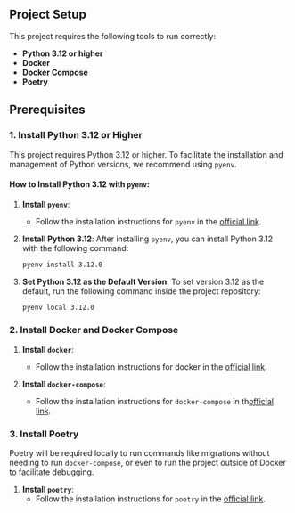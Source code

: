 ## Project Setup

This project requires the following tools to run correctly:

- **Python 3.12 or higher**
- **Docker**
- **Docker Compose**
- **Poetry**

## Prerequisites

### 1. Install Python 3.12 or Higher

This project requires Python 3.12 or higher. To facilitate the installation and management of Python versions, we recommend using `pyenv`.

#### How to Install Python 3.12 with `pyenv`:

1. **Install `pyenv`**:
   - Follow the installation instructions for `pyenv` in the [official link](https://github.com/pyenv/pyenv#installation).

2. **Install Python 3.12**:
   After installing `pyenv`, you can install Python 3.12 with the following command:
   ```bash
   pyenv install 3.12.0

3. **Set Python 3.12 as the Default Version**:
To set version 3.12 as the default, run the following command inside the project repository:
   ```bash
   pyenv local 3.12.0
   ```

### 2.  Install Docker and Docker Compose

1. **Install  `docker`**:
   - Follow the installation instructions for docker in the [official link](https://docs.docker.com/get-docker/).

2. **Install  `docker-compose`**:
    - Follow the installation instructions for `docker-compose` in th[official link](https://docs.docker.com/compose/install/).
  
### 3. Install Poetry

Poetry will be required locally to run commands like migrations without needing to run `docker-compose`, or even to run the project outside of Docker to facilitate debugging.

1. **Install `poetry`**:
   - Follow the installation instructions for `poetry` in the [official link](https://python-poetry.org/docs/#installation).


